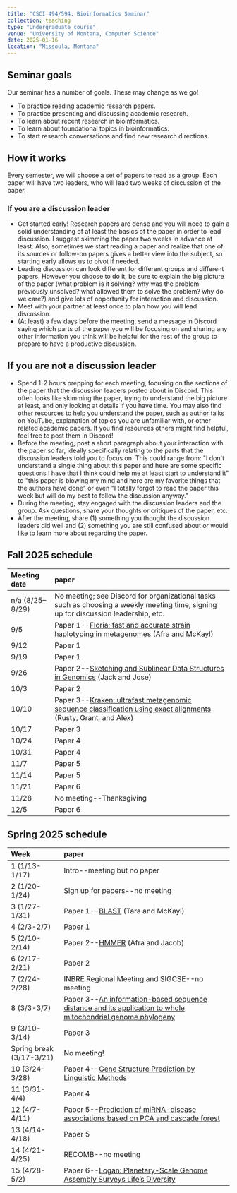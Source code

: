 ```yaml
---
title: "CSCI 494/594: Bioinformatics Seminar"
collection: teaching
type: "Undergraduate course"
venue: "University of Montana, Computer Science"
date: 2025-01-16
location: "Missoula, Montana"
---
```


## Seminar goals

Our seminar has a number of goals. These may change as we go!
* To practice reading academic research papers.
* To practice presenting and discussing academic research.
* To learn about recent research in bioinformatics.
* To learn about foundational topics in bioinformatics.
* To start research conversations and find new research directions.

## How it works

Every semester, we will choose a set of papers to read as a group. Each paper
will have two leaders, who will lead two weeks of discussion of the paper.

### If you are a discussion leader

* Get started early! Research papers are dense and you will need to gain a
    solid understanding of at least the basics of the paper in order to lead
    discussion. I suggest skimming the paper two weeks in advance at least.
    Also, sometimes we start reading a paper and realize that one of its
    sources or follow-on papers gives a better view into the subject, so
    starting early allows us to pivot if needed.
* Leading discussion can look different for different groups and different
    papers. However you choose to do it, be sure to explain the big picture of
    the paper (what problem is it solving? why was the problem previously
    unsolved? what allowed them to solve the problem? why do we care?) and give
    lots of opportunity for interaction and discussion.
* Meet with your partner at least once to plan how you will lead
    discussion.
* (At least) a few days before the meeting, send a message in Discord saying which
    parts of the paper you will be focusing on and sharing any other
    information you think will be helpful for the rest of the group to prepare
    to have a productive discussion.

## If you are not a discussion leader

* Spend 1-2 hours prepping for each meeting, focusing on the sections of the
    paper that the
    discussion leaders posted about in Discord. This often looks like skimming the
    paper, trying to understand the big picture at least, and only looking at
    details if you have time. You may also find other resources to help you
    understand the paper, such as author talks on YouTube, explanation of topics you are
    unfamiliar with, or other related academic papers. If you find resources others might find
    helpful, feel free to post them in Discord!
* Before the meeting, post a short paragraph about your interaction with the
    paper so far, ideally specifically relating to the parts that the
    discussion leaders told you to focus on. This could range from: "I don't understand a single thing
    about this paper and here are some specific questions I have that I think
    could help me at least start to understand it" to "this paper is
    blowing my mind and here are my favorite things that the authors have done" or even "I totally forgot
    to read the paper this week but will do my best to follow the discussion
    anyway."
* During the meeting, stay engaged with the discussion leaders and the group.
    Ask questions, share your thoughts or critiques of the paper, etc.
* After the meeting, share (1) something you thought the discussion leaders did
    well and (2) something you are still confused about or would like to learn
    more about regarding the paper.

## Fall 2025 schedule

| Meeting date|paper|
|:---|:---|
| n/a (8/25–8/29) |No meeting; see Discord for organizational tasks such as choosing a weekly meeting time, signing up for discussion leadership, etc.|
|9/5 |Paper 1--[Floria: fast and accurate strain haplotyping in metagenomes](https://academic.oup.com/bioinformatics/article/40/Supplement_1/i30/7700908) (Afra and McKayl)|
|9/12 |Paper 1|
|9/19 |Paper 1|
|9/26|Paper 2--[Sketching and Sublinear Data Structures in Genomics](https://www.annualreviews.org/content/journals/10.1146/annurev-biodatasci-072018-021156) (Jack and Jose)|
|10/3 |Paper 2|
|10/10 |Paper 3--[Kraken: ultrafast metagenomic sequence classification using exact alignments](https://genomebiology.biomedcentral.com/articles/10.1186/gb-2014-15-3-r46) (Rusty, Grant, and Alex)|
|10/17 |Paper 3|
|10/24 |Paper 4|
|10/31|Paper 4|
|11/7|Paper 5|
|11/14 |Paper 5|
|11/21 |Paper 6|
|11/28 |No meeting--Thanksgiving|
|12/5 |Paper 6|

## Spring 2025 schedule


| Week |paper |
|:---|:---|
| 1 (1/13-1/17) |Intro--meeting but no paper|
| 2 (1/20-1/24) |Sign up for papers--no meeting|
| 3 (1/27-1/31) |Paper 1--[BLAST](https://www.biostat.wisc.edu/bmi576/papers/blast.pdf) (Tara and McKayl)|
| 4 (2/3-2/7)   |Paper 1|
| 5 (2/10-2/14) |Paper 2--[HMMER](https://lgw2.github.io/teaching/bioinfo-seminar/papers/Profile_HMM.pdf) (Afra and Jacob)|
| 6 (2/17-2/21) |Paper 2|
| 7 (2/24-2/28) |INBRE Regional Meeting and SIGCSE--no meeting|
| 8 (3/3-3/7)   |Paper 3--[An information-based sequence distance and its application to whole mitochondrial genome phylogeny](https://lgw2.github.io/teaching/bioinfo-seminar/papers/info_theory.pdf)|
| 9 (3/10-3/14) |Paper 3|
| Spring break (3/17-3/21) |No meeting!|
| 10 (3/24-3/28) |Paper 4--[Gene Structure Prediction by Linguistic Methods](https://lgw2.github.io/teaching/bioinfo-seminar/papers/linguistic_methods.pdf)|
| 11 (3/31-4/4)  |Paper 4|
| 12 (4/7-4/11)  |Paper 5--[Prediction of miRNA-disease associations based on PCA and cascade forest](https://bmcbioinformatics.biomedcentral.com/articles/10.1186/s12859-024-05999-w)|
| 13 (4/14-4/18) |Paper 5|
| 14 (4/21-4/25) |RECOMB--no meeting|
| 15 (4/28-5/2)  |Paper 6--[Logan: Planetary-Scale Genome Assembly Surveys Life’s Diversity](https://www.biorxiv.org/content/10.1101/2024.07.30.605881v1.full.pdf)|
